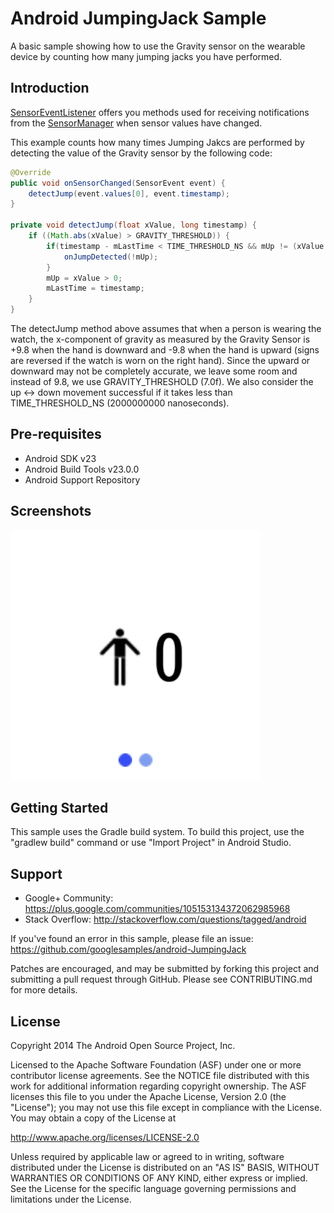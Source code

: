 
Android JumpingJack Sample
===================================

A basic sample showing how to use the Gravity sensor on the wearable device
by counting how many jumping jacks you have performed.

Introduction
------------

[SensorEventListener][1] offers you methods used for receiving notifications from the
[SensorManager][2] when sensor values have changed.

This example counts how many times Jumping Jakcs are performed by detecting the value
of the Gravity sensor by the following code:

```java
@Override
public void onSensorChanged(SensorEvent event) {
    detectJump(event.values[0], event.timestamp);
}

private void detectJump(float xValue, long timestamp) {
    if ((Math.abs(xValue) > GRAVITY_THRESHOLD)) {
        if(timestamp - mLastTime < TIME_THRESHOLD_NS && mUp != (xValue > 0)) {
            onJumpDetected(!mUp);
        }
        mUp = xValue > 0;
        mLastTime = timestamp;
    }
}
```

The detectJump method above assumes that when a person is wearing the watch, the x-component of gravity
as measured by the Gravity Sensor is +9.8 when the hand is downward and -9.8 when the hand
is upward (signs are reversed if the watch is worn on the right hand). Since the upward or
downward may not be completely accurate, we leave some room and instead of 9.8, we use
GRAVITY_THRESHOLD (7.0f). We also consider the up <-> down movement successful if it takes less than
TIME_THRESHOLD_NS (2000000000 nanoseconds).

[1]: http://developer.android.com/reference/android/hardware/SensorEventListener.html
[2]: http://developer.android.com/reference/android/hardware/SensorManager.html

Pre-requisites
--------------

- Android SDK v23
- Android Build Tools v23.0.0
- Android Support Repository

Screenshots
-------------

<img src="screenshots/jumping_jack.gif" height="400" alt="Screenshot"/> 

Getting Started
---------------

This sample uses the Gradle build system. To build this project, use the
"gradlew build" command or use "Import Project" in Android Studio.

Support
-------

- Google+ Community: https://plus.google.com/communities/105153134372062985968
- Stack Overflow: http://stackoverflow.com/questions/tagged/android

If you've found an error in this sample, please file an issue:
https://github.com/googlesamples/android-JumpingJack

Patches are encouraged, and may be submitted by forking this project and
submitting a pull request through GitHub. Please see CONTRIBUTING.md for more details.

License
-------

Copyright 2014 The Android Open Source Project, Inc.

Licensed to the Apache Software Foundation (ASF) under one or more contributor
license agreements.  See the NOTICE file distributed with this work for
additional information regarding copyright ownership.  The ASF licenses this
file to you under the Apache License, Version 2.0 (the "License"); you may not
use this file except in compliance with the License.  You may obtain a copy of
the License at

http://www.apache.org/licenses/LICENSE-2.0

Unless required by applicable law or agreed to in writing, software
distributed under the License is distributed on an "AS IS" BASIS, WITHOUT
WARRANTIES OR CONDITIONS OF ANY KIND, either express or implied.  See the
License for the specific language governing permissions and limitations under
the License.
